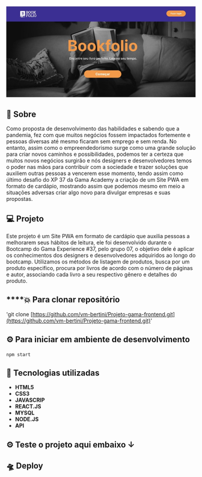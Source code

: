 <img src="Bookfolio.jpeg" alt="Logo App Bookfolio"/>

## **🔖 Sobre**

Como proposta de desenvolvimento das habilidades  e sabendo que a pandemia, fez com que muitos negócios fossem impactados fortemente e pessoas diversas até mesmo ficaram sem emprego e sem renda. No entanto, assim como o empreendedorismo surge como uma grande solução para criar novos caminhos e possibilidades, podemos ter a certeza que muitos novos negócios surgirão e nós designers e desenvolvedores temos o poder nas mãos para contribuir com a sociedade e trazer soluções que auxiliem outras pessoas a vencerem esse momento, tendo assim como último desafio do XP 37 da Gama Academy a criação de um Site PWA em formato de cardápio, mostrando assim que podemos mesmo em meio a situações adversas criar algo novo para divulgar empresas e suas propostas.

## **💻 Projeto**

Este projeto é um Site PWA em formato de cardápio que auxilia pessoas a melhorarem seus hábitos de leitura, ele foi desenvolvido durante o Bootcamp do Gama Experience #37, pelo grupo 07, o objetivo dele é aplicar os conhecimentos dos designers e desenvolvedores adquiridos ao longo do bootcamp. Utilizamos os métodos de listagem de produtos, busca por um produto especifico, procura por livros de acordo com o número de páginas e autor, associando cada livro a seu respectivo gênero e detalhes do produto. 

## ****💥 **Para clonar repositório**

'git clone [https://github.com/vm-bertini/Projeto-gama-frontend.git](https://github.com/vm-bertini/Projeto-gama-frontend.git)'

## ⚙ Para iniciar em ambiente de desenvolvimento

`npm start`

## 🚀 Tecnologias utilizadas

- **HTML5**
- **CSS3**
- **JAVASCRIP**
- **REACT.JS**
- **MYSQL**
- **NODE.JS**
- **API**

## ⚙ **Teste o projeto aqui embaixo ↓**

## 🛸 Deploy
